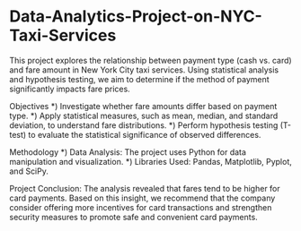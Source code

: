 # Data-Analytics-Project-on-NYC-Taxi-Services
This project explores the relationship between payment type (cash vs. card) and fare amount in New York City taxi services. Using statistical analysis and hypothesis testing, we aim to determine if the method of payment significantly impacts fare prices. 

Objectives
*) Investigate whether fare amounts differ based on payment type.
*) Apply statistical measures, such as mean, median, and standard deviation, to understand fare distributions.
*) Perform hypothesis testing (T-test) to evaluate the statistical significance of observed differences.

Methodology
*) Data Analysis: The project uses Python for data manipulation and visualization.
*) Libraries Used: Pandas, Matplotlib, Pyplot, and SciPy.

Project Conclusion:
The analysis revealed that fares tend to be higher for card payments. Based on this insight, we recommend that the company consider offering more incentives for card transactions and strengthen security measures to promote safe and convenient card payments.
